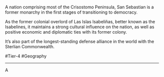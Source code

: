 A nation comprising most of the Crisostomo Peninsula, San Sebastian is a former monarchy in the first stages of transitioning to democracy.

  

As the former colonial overlord of Las Islas Isabeliñas, better known as the Isabelines, it maintains a strong cultural influence on the nation, as well as positive economic and diplomatic ties with its former colony.

  

It’s also part of the longest-standing defense alliance in the world with the Sterlian Commonwealth.

#Tier-4 #Geography 

---
A
